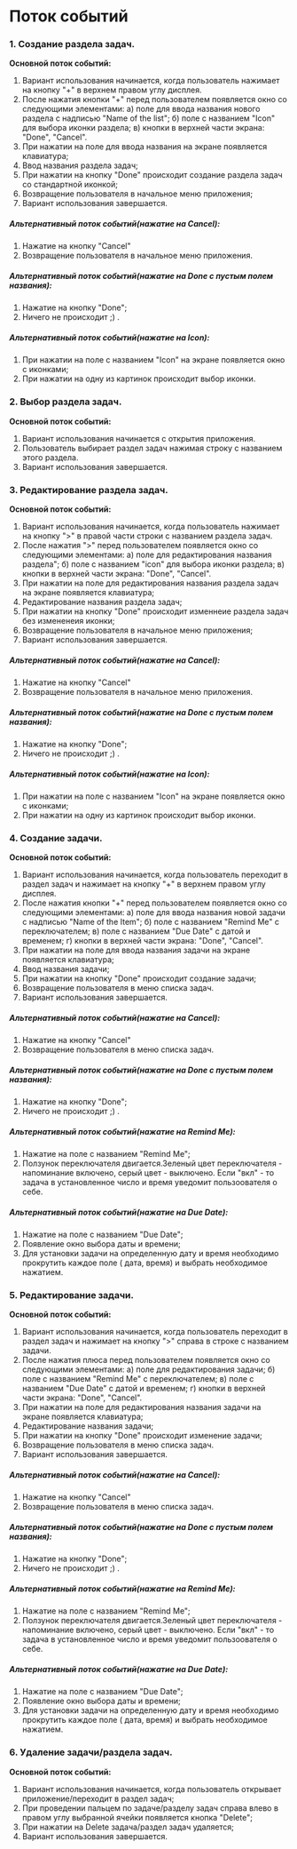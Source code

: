 # Поток событий

### 1. Создание раздела задач.
**Основной поток событий:**
1. Вариант использования начинается, когда пользователь нажимает на кнопку "+" в верхнем правом углу дисплея.
2. После нажатия кнопки "+" перед пользователем появляется окно со следующими элементами:
а) поле для ввода названия нового раздела с надписью "Name of the list";
б) поле с названием "Icon" для выбора иконки раздела;
в) кнопки в верхней части экрана: "Done", "Cancel".
3. При нажатии на поле для ввода названия на экране появляется клавиатура;
4. Ввод названия раздела задач;
5. При нажатии на кнопку "Done" происходит создание раздела задач со стандартной иконкой;
6. Возвращение пользователя в начальное меню приложения;
7. Вариант использования завершается.
##### Альтернативный поток событий(нажатие на Cancel):
1. Нажатие на кнопку "Cancel"
2. Возвращение пользователя в начальное меню приложения.
##### Альтернативный поток событий(нажатие на Done с пустым полем названия):
1. Нажатие на кнопку "Done";
2. Ничего не происходит ;) .
##### Альтернативный поток событий(нажатие на Icon):
1. При нажатии на поле с названием "Icon" на экране появляется окно с иконками;
2. При нажатии на одну из картинок происходит выбор иконки. 

### 2. Выбор раздела задач.
**Основной поток событий:**
1. Вариант использования начинается с открытия приложения.
2. Пользователь выбирает раздел задач нажимая строку с названием этого раздела.
3. Вариант использования завершается.

### 3. Редактирование раздела задач.
**Основной поток событий:**
1. Вариант использования начинается, когда пользователь нажимает на кнопку ">" в правой части строки с названием раздела задач.
2. После нажатия ">" перед пользователем появляется окно со следующими элементами:
а) поле для редактирования названия раздела";
б) поле с названием "icon" для выбора иконки раздела;
в) кнопки в верхней части экрана: "Done", "Cancel".
3. При нажатии на поле для редактирования названия раздела задач на экране появляется клавиатура;
4. Редактирование названия раздела задач;
5. При нажатии на кнопку "Done" происходит изменнеие раздела задач без измененеия иконки;
6. Возвращение пользователя в начальное меню приложения;
7. Вариант использования завершается.
##### Альтернативный поток событий(нажатие на Cancel):
1. Нажатие на кнопку "Cancel"
2. Возвращение пользователя в начальное меню приложения.
##### Альтернативный поток событий(нажатие на Done с пустым полем названия):
1. Нажатие на кнопку "Done";
2. Ничего не происходит ;) .
##### Альтернативный поток событий(нажатие на Icon):
1. При нажатии на поле с названием "Icon" на экране появляется окно с иконками;
2. При нажатии на одну из картинок происходит выбор иконки. 

### 4. Создание задачи.
**Основной поток событий:**
1. Вариант использования начинается, когда пользователь переходит в раздел задач и нажимает на кнопку "+" в верхнем правом углу дисплея.
2. После нажатия кнопки "+" перед пользователем появляется окно со следующими элементами:
а) поле для ввода названия новой задачи с надписью "Name of the Item";
б) поле с названием "Remind Me" c переключателем;
в) поле с названием "Due Date" с датой и временем;
г) кнопки в верхней части экрана: "Done", "Cancel".
3. При нажатии на поле для ввода названия задачи на экране появляется клавиатура;
4. Ввод названия задачи;
5. При нажатии на кнопку "Done" происходит создание задачи;
6. Возвращение пользователя в меню списка задач.
7. Вариант использования завершается.
##### Альтернативный поток событий(нажатие на Cancel):
1. Нажатие на кнопку "Cancel"
2. Возвращение пользователя в меню списка задач.
##### Альтернативный поток событий(нажатие на Done с пустым полем названия):
1. Нажатие на кнопку "Done";
2. Ничего не происходит ;) .
##### Альтернативный поток событий(нажатие на Remind Me):
1. Нажатие на поле с названием "Remind Me";
2. Ползунок переключателя двигается.Зеленый цвет переключателя - напоминание включено,
серый цвет - выключено. Если "вкл" - то задача в установленное число и время уведомит пользоователя о себе.
##### Альтернативный поток событий(нажатие на Due Date):
1. Нажатие на поле с названием "Due Date";
2. Появление окно выбора даты и времени;
3. Для установки задачи на определенную дату и время необходимо прокрутить каждое поле ( дата, время) и выбрать необходимое нажатием.

### 5. Редактирование задачи.
**Основной поток событий:**
1. Вариант использования начинается, когда пользователь переходит в раздел задач и нажимает на кнопку ">" справа в строке с названием задачи.
2. После нажатия плюса перед пользователем появляется окно со следующими элементами:
а) поле для редактирования задачи;
б) поле с названием "Remind Me" c переключателем;
в) поле с названием "Due Date" с датой и временем;
г) кнопки в верхней части экрана: "Done", "Cancel".
3. При нажатии на поле для редактирования названия задачи на экране появляется клавиатура;
4. Редактирование названия задачи;
5. При нажатии на кнопку "Done" происходит изменение задачи;
6. Возвращение пользователя в меню списка задач.
7. Вариант использования завершается.
##### Альтернативный поток событий(нажатие на Cancel):
1. Нажатие на кнопку "Cancel"
2. Возвращение пользователя в меню списка задач.
##### Альтернативный поток событий(нажатие на Done с пустым полем названия):
1. Нажатие на кнопку "Done";
2. Ничего не происходит ;) .
##### Альтернативный поток событий(нажатие на Remind Me):
1. Нажатие на поле с названием "Remind Me";
2. Ползунок переключателя двигается.Зеленый цвет переключателя - напоминание включено,
серый цвет - выключено. Если "вкл" - то задача в установленное число и время уведомит пользоователя о себе.
##### Альтернативный поток событий(нажатие на Due Date):
1. Нажатие на поле с названием "Due Date";
2. Появление окно выбора даты и времени;
3. Для установки задачи на определенную дату и время необходимо прокрутить каждое поле ( дата, время) и выбрать необходимое нажатием.

### 6. Удаление задачи/раздела задач.
**Основной поток событий:**
1. Вариант использования начинается, когда пользователь открывает приложение/переходит в раздел задач;
2. При проведении пальцем по задаче/разделу задач справа влево в правом углу выбранной ячейки появляется кнопка "Delete";
3. При нажатии на Delete задача/раздел задач удаляется;
3. Вариант использования завершается.
